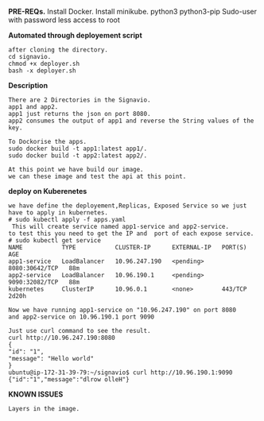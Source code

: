**PRE-REQs.**
Install Docker.
Install minikube.
python3
python3-pip
Sudo-user with password less access to root

**Automated through deployement script**
```
after cloning the directory.
cd signavio.
chmod +x deployer.sh
bash -x deployer.sh
```

**Description**
```
There are 2 Directories in the Signavio.
app1 and app2.
app1 just returns the json on port 8080.
app2 consumes the output of app1 and reverse the String values of the key.

To Dockorise the apps.
sudo docker build -t app1:latest app1/.
sudo docker build -t app2:latest app2/. 
 
At this point we have build our image.
we can these image and test the api at this point.
````

**deploy on  Kuberenetes**
```
we have define the deployement,Replicas, Exposed Service so we just have to apply in kubernetes.
# sudo kubectl apply -f apps.yaml
 This will create service named app1-service and app2-service.
to test this you need to get the IP and  port of each expose service.
# sudo kubectl get service
NAME           TYPE           CLUSTER-IP      EXTERNAL-IP   PORT(S)          AGE
app1-service   LoadBalancer   10.96.247.190   <pending>     8080:30642/TCP   88m
app2-service   LoadBalancer   10.96.190.1     <pending>     9090:32082/TCP   88m
kubernetes     ClusterIP      10.96.0.1       <none>        443/TCP          2d20h

Now we have running app1-service on "10.96.247.190" on port 8080
and app2-service on 10.96.190.1 port 9090

Just use curl command to see the result.
curl http://10.96.247.190:8080
{
"id": "1",
"message": "Hello world"
}
ubuntu@ip-172-31-39-79:~/signavio$ curl http://10.96.190.1:9090
{"id":"1","message":"dlrow olleH"}

```
**KNOWN ISSUES**
```
Layers in the image.
```
